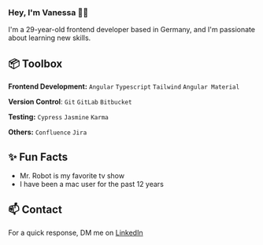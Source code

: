 ### Hey, I'm Vanessa 👋🏽
I'm a 29-year-old frontend developer based in Germany, and I'm passionate about learning new skills.

## 📦 Toolbox

**Frontend Development:** `Angular` `Typescript` `Tailwind` `Angular Material`  
  
  **Version Control**: `Git` `GitLab` `Bitbucket`  
  
  **Testing:** `Cypress` `Jasmine` `Karma`  
  
  **Others:** `Confluence` `Jira`    
  

## ✨ Fun Facts
- Mr. Robot is my favorite tv show
- I have been a mac user for the past 12 years
  

## 📫 Contact
For a quick response, DM me on [LinkedIn](https://www.linkedin.com/in/vanessafehn/)

